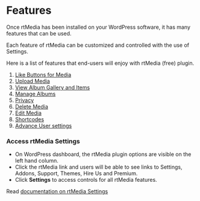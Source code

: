 # Features

Once rtMedia has been installed on your WordPress software, it has many features that can be used.

Each feature of rtMedia can be customized and controlled with the use of Settings.

Here is a list of features that end-users will enjoy with rtMedia (free) plugin.

1. [Like Buttons for Media](./like.md)
2. [Upload Media](/upload-media.md)
3. [View Album Gallery and Items](/view-items.md)
4. [Manage Albums](/manage-albums.md)
5. [Privacy](/privacy.md)
6. [Delete Media](/delete-media.md)
7. [Edit Media](/edit-media.md)
8. [Shortcodes](/shortcodes/upload-shortcode.md)
9. [Advance User settings](/advance-user-setting.md)


### Access rtMedia Settings

* On WordPress dashboard, the rtMedia plugin options are visible on the left hand column.
* Click the rtMedia link and users will be able to see links to Settings, Addons, Support, Themes, Hire Us and Premium.
* Click **Settings** to access controls for all rtMedia features.

Read [documentation on rtMedia Settings](../settings/settings.md)
